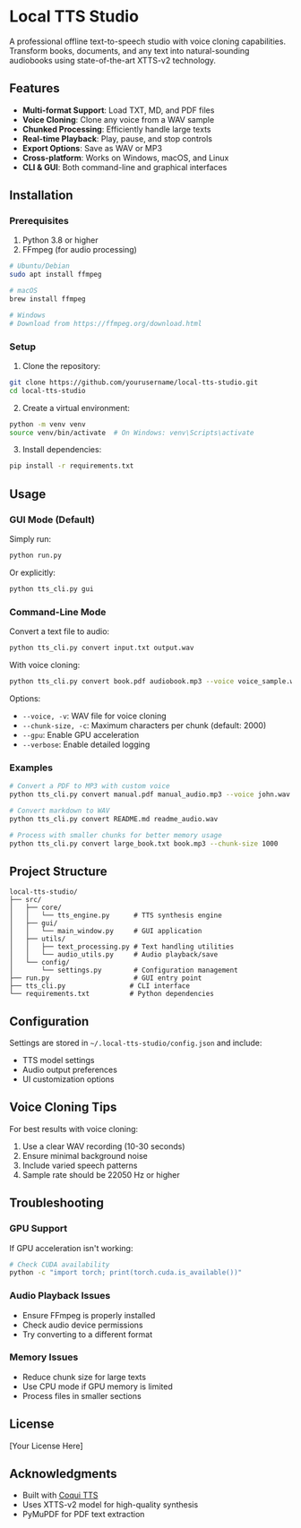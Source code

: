 # Local TTS Studio

A professional offline text-to-speech studio with voice cloning capabilities. Transform books, documents, and any text into natural-sounding audiobooks using state-of-the-art XTTS-v2 technology.

## Features

- **Multi-format Support**: Load TXT, MD, and PDF files
- **Voice Cloning**: Clone any voice from a WAV sample
- **Chunked Processing**: Efficiently handle large texts
- **Real-time Playback**: Play, pause, and stop controls
- **Export Options**: Save as WAV or MP3
- **Cross-platform**: Works on Windows, macOS, and Linux
- **CLI & GUI**: Both command-line and graphical interfaces

## Installation

### Prerequisites

1. Python 3.8 or higher
2. FFmpeg (for audio processing)

```bash
# Ubuntu/Debian
sudo apt install ffmpeg

# macOS
brew install ffmpeg

# Windows
# Download from https://ffmpeg.org/download.html
```

### Setup

1. Clone the repository:
```bash
git clone https://github.com/yourusername/local-tts-studio.git
cd local-tts-studio
```

2. Create a virtual environment:
```bash
python -m venv venv
source venv/bin/activate  # On Windows: venv\Scripts\activate
```

3. Install dependencies:
```bash
pip install -r requirements.txt
```

## Usage

### GUI Mode (Default)

Simply run:
```bash
python run.py
```

Or explicitly:
```bash
python tts_cli.py gui
```

### Command-Line Mode

Convert a text file to audio:
```bash
python tts_cli.py convert input.txt output.wav
```

With voice cloning:
```bash
python tts_cli.py convert book.pdf audiobook.mp3 --voice voice_sample.wav
```

Options:
- `--voice, -v`: WAV file for voice cloning
- `--chunk-size, -c`: Maximum characters per chunk (default: 2000)
- `--gpu`: Enable GPU acceleration
- `--verbose`: Enable detailed logging

### Examples

```bash
# Convert a PDF to MP3 with custom voice
python tts_cli.py convert manual.pdf manual_audio.mp3 --voice john.wav --gpu

# Convert markdown to WAV
python tts_cli.py convert README.md readme_audio.wav

# Process with smaller chunks for better memory usage
python tts_cli.py convert large_book.txt book.mp3 --chunk-size 1000
```

## Project Structure

```
local-tts-studio/
├── src/
│   ├── core/
│   │   └── tts_engine.py      # TTS synthesis engine
│   ├── gui/
│   │   └── main_window.py     # GUI application
│   ├── utils/
│   │   ├── text_processing.py # Text handling utilities
│   │   └── audio_utils.py     # Audio playback/save
│   └── config/
│       └── settings.py        # Configuration management
├── run.py                     # GUI entry point
├── tts_cli.py                # CLI interface
└── requirements.txt          # Python dependencies
```

## Configuration

Settings are stored in `~/.local-tts-studio/config.json` and include:
- TTS model settings
- Audio output preferences
- UI customization options

## Voice Cloning Tips

For best results with voice cloning:
1. Use a clear WAV recording (10-30 seconds)
2. Ensure minimal background noise
3. Include varied speech patterns
4. Sample rate should be 22050 Hz or higher

## Troubleshooting

### GPU Support
If GPU acceleration isn't working:
```bash
# Check CUDA availability
python -c "import torch; print(torch.cuda.is_available())"
```

### Audio Playback Issues
- Ensure FFmpeg is properly installed
- Check audio device permissions
- Try converting to a different format

### Memory Issues
- Reduce chunk size for large texts
- Use CPU mode if GPU memory is limited
- Process files in smaller sections

## License

[Your License Here]

## Acknowledgments

- Built with [Coqui TTS](https://github.com/coqui-ai/TTS)
- Uses XTTS-v2 model for high-quality synthesis
- PyMuPDF for PDF text extraction